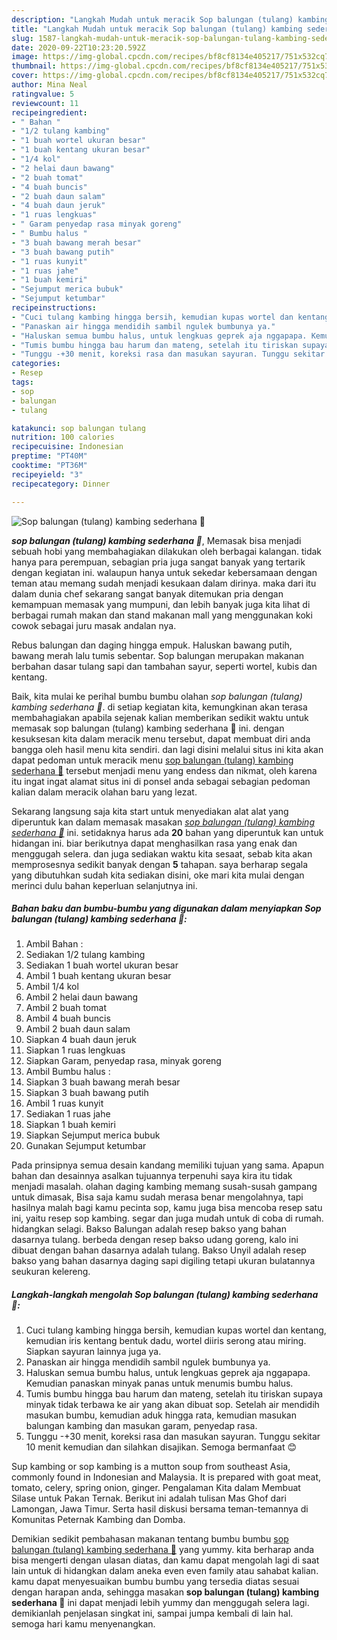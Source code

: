 ```yaml
---
description: "Langkah Mudah untuk meracik Sop balungan (tulang) kambing sederhana 🐐 yang simpel"
title: "Langkah Mudah untuk meracik Sop balungan (tulang) kambing sederhana 🐐 yang simpel"
slug: 1587-langkah-mudah-untuk-meracik-sop-balungan-tulang-kambing-sederhana-yang-simpel
date: 2020-09-22T10:23:20.592Z
image: https://img-global.cpcdn.com/recipes/bf8cf8134e405217/751x532cq70/sop-balungan-tulang-kambing-sederhana-🐐-foto-resep-utama.jpg
thumbnail: https://img-global.cpcdn.com/recipes/bf8cf8134e405217/751x532cq70/sop-balungan-tulang-kambing-sederhana-🐐-foto-resep-utama.jpg
cover: https://img-global.cpcdn.com/recipes/bf8cf8134e405217/751x532cq70/sop-balungan-tulang-kambing-sederhana-🐐-foto-resep-utama.jpg
author: Mina Neal
ratingvalue: 5
reviewcount: 11
recipeingredient:
- " Bahan "
- "1/2 tulang kambing"
- "1 buah wortel ukuran besar"
- "1 buah kentang ukuran besar"
- "1/4 kol"
- "2 helai daun bawang"
- "2 buah tomat"
- "4 buah buncis"
- "2 buah daun salam"
- "4 buah daun jeruk"
- "1 ruas lengkuas"
- " Garam penyedap rasa minyak goreng"
- " Bumbu halus "
- "3 buah bawang merah besar"
- "3 buah bawang putih"
- "1 ruas kunyit"
- "1 ruas jahe"
- "1 buah kemiri"
- "Sejumput merica bubuk"
- "Sejumput ketumbar"
recipeinstructions:
- "Cuci tulang kambing hingga bersih, kemudian kupas wortel dan kentang, kemudian iris kentang bentuk dadu, wortel diiris serong atau miring. Siapkan sayuran lainnya juga ya."
- "Panaskan air hingga mendidih sambil ngulek bumbunya ya."
- "Haluskan semua bumbu halus, untuk lengkuas geprek aja nggapapa. Kemudian panaskan minyak panas untuk menumis bumbu halus."
- "Tumis bumbu hingga bau harum dan mateng, setelah itu tiriskan supaya minyak tidak terbawa ke air yang akan dibuat sop. Setelah air mendidih masukan bumbu, kemudian aduk hingga rata, kemudian masukan balungan kambing dan masukan garam, penyedap rasa."
- "Tunggu -+30 menit, koreksi rasa dan masukan sayuran. Tunggu sekitar 10 menit kemudian dan silahkan disajikan. Semoga bermanfaat 😊"
categories:
- Resep
tags:
- sop
- balungan
- tulang

katakunci: sop balungan tulang 
nutrition: 100 calories
recipecuisine: Indonesian
preptime: "PT40M"
cooktime: "PT36M"
recipeyield: "3"
recipecategory: Dinner

---
```



![Sop balungan (tulang) kambing sederhana 🐐](https://img-global.cpcdn.com/recipes/bf8cf8134e405217/751x532cq70/sop-balungan-tulang-kambing-sederhana-🐐-foto-resep-utama.jpg)

<b><i>sop balungan (tulang) kambing sederhana 🐐</i></b>, Memasak bisa menjadi sebuah hobi yang membahagiakan dilakukan oleh berbagai kalangan. tidak hanya para perempuan, sebagian pria juga sangat banyak yang tertarik dengan kegiatan ini. walaupun hanya untuk sekedar kebersamaan dengan teman atau memang sudah menjadi kesukaan dalam dirinya. maka dari itu dalam dunia chef sekarang sangat banyak ditemukan pria dengan kemampuan memasak yang mumpuni, dan lebih banyak juga kita lihat di berbagai rumah makan dan stand makanan mall yang menggunakan koki cowok sebagai juru masak andalan nya.

Rebus balungan dan daging hingga empuk. Haluskan bawang putih, bawang merah lalu tumis sebentar. Sop balungan merupakan makanan berbahan dasar tulang sapi dan tambahan sayur, seperti wortel, kubis dan kentang.

Baik, kita mulai ke perihal bumbu bumbu olahan <i>sop balungan (tulang) kambing sederhana 🐐</i>. di setiap kegiatan kita, kemungkinan akan terasa membahagiakan apabila sejenak kalian memberikan sedikit waktu untuk memasak sop balungan (tulang) kambing sederhana 🐐 ini. dengan kesuksesan kita dalam meracik menu tersebut, dapat membuat diri anda bangga oleh hasil menu kita sendiri. dan lagi disini melalui situs ini kita akan dapat pedoman untuk meracik menu <u>sop balungan (tulang) kambing sederhana 🐐</u> tersebut menjadi menu yang endess dan nikmat, oleh karena itu ingat ingat alamat situs ini di ponsel anda sebagai sebagian pedoman kalian dalam meracik olahan baru yang lezat.


Sekarang langsung saja kita start untuk menyediakan alat alat yang diperuntuk kan dalam memasak masakan <u><i>sop balungan (tulang) kambing sederhana 🐐</i></u> ini. setidaknya harus ada <b>20</b> bahan yang diperuntuk kan untuk hidangan ini. biar berikutnya dapat menghasilkan rasa yang enak dan menggugah selera. dan juga sediakan waktu kita sesaat, sebab kita akan memprosesnya sedikit banyak dengan <b>5</b> tahapan. saya berharap segala yang dibutuhkan sudah kita sediakan disini, oke mari kita mulai dengan merinci dulu bahan keperluan selanjutnya ini.

<!--inarticleads1-->

##### Bahan baku dan bumbu-bumbu yang digunakan dalam menyiapkan Sop balungan (tulang) kambing sederhana 🐐:

1. Ambil  Bahan :
1. Sediakan 1/2 tulang kambing
1. Sediakan 1 buah wortel ukuran besar
1. Ambil 1 buah kentang ukuran besar
1. Ambil 1/4 kol
1. Ambil 2 helai daun bawang
1. Ambil 2 buah tomat
1. Ambil 4 buah buncis
1. Ambil 2 buah daun salam
1. Siapkan 4 buah daun jeruk
1. Siapkan 1 ruas lengkuas
1. Siapkan  Garam, penyedap rasa, minyak goreng
1. Ambil  Bumbu halus :
1. Siapkan 3 buah bawang merah besar
1. Siapkan 3 buah bawang putih
1. Ambil 1 ruas kunyit
1. Sediakan 1 ruas jahe
1. Siapkan 1 buah kemiri
1. Siapkan Sejumput merica bubuk
1. Gunakan Sejumput ketumbar


Pada prinsipnya semua desain kandang memiliki tujuan yang sama. Apapun bahan dan desainnya asalkan tujuannya terpenuhi saya kira itu tidak menjadi masalah. olahan daging kambing memang susah-susah gampang untuk dimasak, Bisa saja kamu sudah merasa benar mengolahnya, tapi hasilnya malah bagi kamu pecinta sop, kamu juga bisa mencoba resep satu ini, yaitu resep sop kambing. segar dan juga mudah untuk di coba di rumah. hidangkan selagi. Bakso Balungan adalah resep bakso yang bahan dasarnya tulang. berbeda dengan resep bakso udang goreng, kalo ini dibuat dengan bahan dasarnya adalah tulang. Bakso Unyil adalah resep bakso yang bahan dasarnya daging sapi digiling tetapi ukuran bulatannya seukuran kelereng. 

<!--inarticleads2-->

##### Langkah-langkah mengolah Sop balungan (tulang) kambing sederhana 🐐:

1. Cuci tulang kambing hingga bersih, kemudian kupas wortel dan kentang, kemudian iris kentang bentuk dadu, wortel diiris serong atau miring. Siapkan sayuran lainnya juga ya.
1. Panaskan air hingga mendidih sambil ngulek bumbunya ya.
1. Haluskan semua bumbu halus, untuk lengkuas geprek aja nggapapa. Kemudian panaskan minyak panas untuk menumis bumbu halus.
1. Tumis bumbu hingga bau harum dan mateng, setelah itu tiriskan supaya minyak tidak terbawa ke air yang akan dibuat sop. Setelah air mendidih masukan bumbu, kemudian aduk hingga rata, kemudian masukan balungan kambing dan masukan garam, penyedap rasa.
1. Tunggu -+30 menit, koreksi rasa dan masukan sayuran. Tunggu sekitar 10 menit kemudian dan silahkan disajikan. Semoga bermanfaat 😊


Sup kambing or sop kambing is a mutton soup from southeast Asia, commonly found in Indonesian and Malaysia. It is prepared with goat meat, tomato, celery, spring onion, ginger. Pengalaman Kita dalam Membuat Silase untuk Pakan Ternak. Berikut ini adalah tulisan Mas Ghof dari Lamongan, Jawa Timur. Serta hasil diskusi bersama teman-temannya di Komunitas Peternak Kambing dan Domba. 

Demikian sedikit pembahasan makanan tentang bumbu bumbu <u>sop balungan (tulang) kambing sederhana 🐐</u> yang yummy. kita berharap anda bisa mengerti dengan ulasan diatas, dan kamu dapat mengolah lagi di saat lain untuk di hidangkan dalam aneka even even family atau sahabat kalian. kamu dapat menyesuaikan bumbu bumbu yang tersedia diatas sesuai dengan harapan anda, sehingga masakan <b>sop balungan (tulang) kambing sederhana 🐐</b> ini dapat menjadi lebih yummy dan menggugah selera lagi. demikianlah penjelasan singkat ini, sampai jumpa kembali di lain hal. semoga hari kamu menyenangkan.
